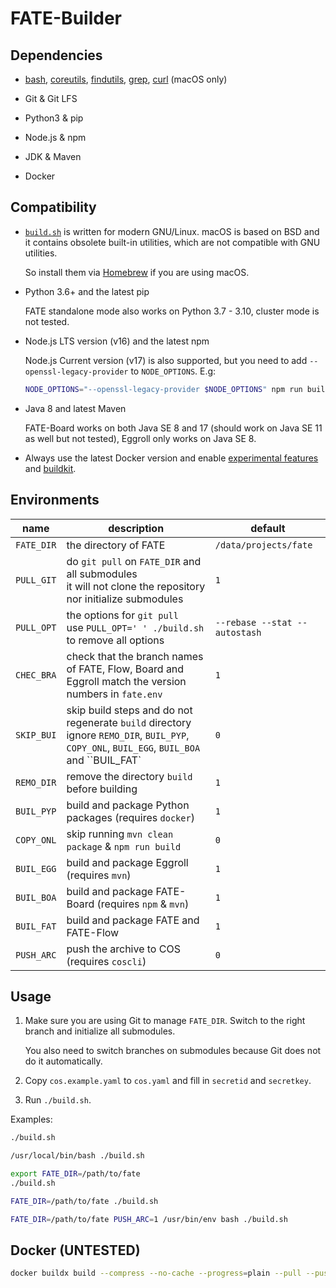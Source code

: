 # FATE-Builder

## Dependencies

* [bash](https://formulae.brew.sh/formula/bash), [coreutils](https://formulae.brew.sh/formula/coreutils), [findutils](https://formulae.brew.sh/formula/findutils), [grep](https://formulae.brew.sh/formula/grep), [curl](https://formulae.brew.sh/formula/curl) (macOS only)

* Git & Git LFS

* Python3 & pip

* Node.js & npm

* JDK & Maven

* Docker

## Compatibility

- [`build.sh`](./build.sh) is written for modern GNU/Linux. macOS is based on BSD and it contains obsolete built-in utilities, which are not compatible with GNU utilities.

  So install them via [Homebrew](https://brew.sh) if you are using macOS.

- Python 3.6+ and the latest pip

  FATE standalone mode also works on Python 3.7 - 3.10, cluster mode is not tested.

- Node.js LTS version (v16) and the latest npm

  Node.js Current version (v17) is also supported, but you need to add `--openssl-legacy-provider` to `NODE_OPTIONS`. E.g:

  ```bash
  NODE_OPTIONS="--openssl-legacy-provider $NODE_OPTIONS" npm run build
  ```

- Java 8 and latest Maven

  FATE-Board works on both Java SE 8 and 17 (should work on Java SE 11 as well but not tested), Eggroll only works on Java SE 8.

- Always use the latest Docker version and enable [experimental features](https://docs.docker.com/engine/reference/commandline/dockerd/#description) and [buildkit](https://docs.docker.com/engine/reference/commandline/dockerd/#feature-options).

## Environments

| name | description | default |
| --- | --- | --- |
| `FATE_DIR` | the directory of FATE | `/data/projects/fate` |
| `PULL_GIT` | do `git pull` on `FATE_DIR` and all submodules <br/> it will not clone the repository nor initialize submodules | `1` |
| `PULL_OPT` | the options for `git pull` <br/> use `PULL_OPT=' ' ./build.sh` to remove all options | `--rebase --stat --autostash` |
| `CHEC_BRA` | check that the branch names of FATE, Flow, Board and Eggroll match the version numbers in `fate.env` | `1` |
| `SKIP_BUI` | skip build steps and do not regenerate `build` directory <br/> ignore `REMO_DIR`, `BUIL_PYP`, `COPY_ONL`, `BUIL_EGG`, `BUIL_BOA` and ``BUIL_FAT` | `0` |
| `REMO_DIR` | remove the directory `build` before building | `1` |
| `BUIL_PYP` | build and package Python packages (requires `docker`) | `1` |
| `COPY_ONL` | skip running `mvn clean package` & `npm run build` | `0` |
| `BUIL_EGG` | build and package Eggroll (requires `mvn`) | `1` |
| `BUIL_BOA` | build and package FATE-Board (requires `npm` & `mvn`) | `1` |
| `BUIL_FAT` | build and package FATE and FATE-Flow | `1` |
| `PUSH_ARC` | push the archive to COS (requires `coscli`) | `0` |

## Usage

1.  Make sure you are using Git to manage `FATE_DIR`. Switch to the right branch and initialize all submodules.

    You also need to switch branches on submodules because Git does not do it automatically.

2.  Copy `cos.example.yaml` to `cos.yaml` and fill in `secretid` and `secretkey`.

3.  Run `./build.sh`.

Examples:

```bash
./build.sh

/usr/local/bin/bash ./build.sh

export FATE_DIR=/path/to/fate
./build.sh

FATE_DIR=/path/to/fate ./build.sh

FATE_DIR=/path/to/fate PUSH_ARC=1 /usr/bin/env bash ./build.sh
```

## Docker (**UNTESTED**)

```bash
docker buildx build --compress --no-cache --progress=plain --pull --push --rm --squash --tag ccr.ccs.tencentyun.com/fate.ai/fate-builder:latest .
```
